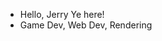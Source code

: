- Hello, Jerry Ye here!
- Game Dev, Web Dev, Rendering

<!---
toooot0000/toooot0000 is a ✨ special ✨ repository because its `README.md` (this file) appears on your GitHub profile.
You can click the Preview link to take a look at your changes.
--->
